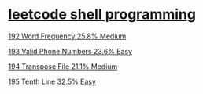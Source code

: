 # [leetcode shell programming](https://leetcode.com/problemset/shell/)

[192	Word Frequency 25.8%	Medium](https://leetcode.com/problems/word-frequency/)

[193	Valid Phone Numbers	23.6%	Easy](https://leetcode.com/problems/valid-phone-numbers/)

[194	Transpose File	21.1%	Medium](https://leetcode.com/problems/transpose-file/)

[195	Tenth Line	32.5%	Easy](https://leetcode.com/problems/tenth-line/)
